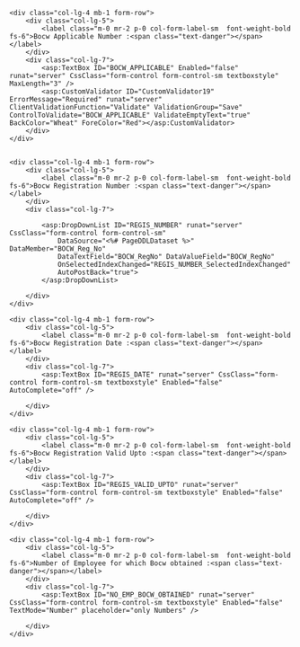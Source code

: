     <div class="col-lg-4 mb-1 form-row">
        <div class="col-lg-5">
            <label class="m-0 mr-2 p-0 col-form-label-sm  font-weight-bold fs-6">Bocw Applicable Number :<span class="text-danger"></span></label>
        </div>
        <div class="col-lg-7">
            <asp:TextBox ID="BOCW_APPLICABLE" Enabled="false" runat="server" CssClass="form-control form-control-sm textboxstyle" MaxLength="3" />
            <asp:CustomValidator ID="CustomValidator19" ErrorMessage="Required" runat="server" ClientValidationFunction="Validate" ValidationGroup="Save" ControlToValidate="BOCW_APPLICABLE" ValidateEmptyText="true" BackColor="Wheat" ForeColor="Red"></asp:CustomValidator>
        </div>
    </div>


    <div class="col-lg-4 mb-1 form-row">
        <div class="col-lg-5">
            <label class="m-0 mr-2 p-0 col-form-label-sm  font-weight-bold fs-6">Bocw Registration Number :<span class="text-danger"></span></label>
        </div>
        <div class="col-lg-7">
         
            <asp:DropDownList ID="REGIS_NUMBER" runat="server" CssClass="form-control form-control-sm"
                DataSource="<%# PageDDLDataset %>" DataMember="BOCW_Reg_No"
                DataTextField="BOCW_RegNo" DataValueField="BOCW_RegNo"
                OnSelectedIndexChanged="REGIS_NUMBER_SelectedIndexChanged"
                AutoPostBack="true">
            </asp:DropDownList>
           
        </div>
    </div>

    <div class="col-lg-4 mb-1 form-row">
        <div class="col-lg-5">
            <label class="m-0 mr-2 p-0 col-form-label-sm  font-weight-bold fs-6">Bocw Registration Date :<span class="text-danger"></span></label>
        </div>
        <div class="col-lg-7">
            <asp:TextBox ID="REGIS_DATE" runat="server" CssClass="form-control form-control-sm textboxstyle" Enabled="false" AutoComplete="off" />
           
        </div>
    </div>

    <div class="col-lg-4 mb-1 form-row">
        <div class="col-lg-5">
            <label class="m-0 mr-2 p-0 col-form-label-sm  font-weight-bold fs-6">Bocw Registration Valid Upto :<span class="text-danger"></span></label>
        </div>
        <div class="col-lg-7">
            <asp:TextBox ID="REGIS_VALID_UPTO" runat="server" CssClass="form-control form-control-sm textboxstyle" Enabled="false" AutoComplete="off" />
           
        </div>
    </div>

    <div class="col-lg-4 mb-1 form-row">
        <div class="col-lg-5">
            <label class="m-0 mr-2 p-0 col-form-label-sm  font-weight-bold fs-6">Number of Employee for which Bocw obtained :<span class="text-danger"></span></label>
        </div>
        <div class="col-lg-7">
            <asp:TextBox ID="NO_EMP_BOCW_OBTAINED" runat="server" CssClass="form-control form-control-sm textboxstyle" Enabled="false" TextMode="Number" placeholder="only Numbers" />
          
        </div>
    </div>

